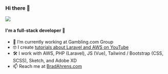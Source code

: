 ### Hi there 👋

![](https://komarev.com/ghpvc/?username=brada1703&color=1b1d25)

#### I'm a full-stack developer 👻

- 👔  I’m currently working at Gambling.com Group
- 🤓  I create [tutorials about Laravel and AWS on YouTube](https://www.youtube.com/channel/UCbn5SdZVLcnfpqmQduD13Nw/)
- 🛠️  I work with AWS, PHP (Laravel), JS (Vue), Tailwind / Bootstrap (CSS, SCSS), Sketch, and Adobe XD
- 📫  Reach me at [BradAhrens.com](https://www.bradahrens.com/)

<!--
**brada1703/brada1703** is a ✨ _special_ ✨ repository because its `README.md` (this file) appears on your GitHub profile.

Here are some ideas to get you started:

- 🔭 I’m currently working on ...
- 🌱 I’m currently learning ...
- 👯 I’m looking to collaborate on ...
- 🤔 I’m looking for help with ...
- 💬 Ask me about ...
- 📫 How to reach me: ...
- 😄 Pronouns: ...
- ⚡ Fun fact: ...
-->
